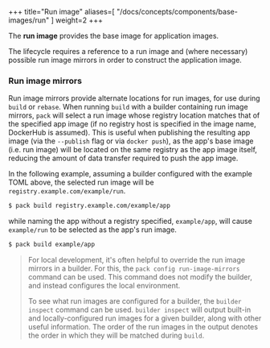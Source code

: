 
+++
title="Run image"
aliases=[
  "/docs/concepts/components/base-images/run"
]
weight=2
+++

The **run image** provides the base image for application images.

<!--more-->

The lifecycle requires a reference to a run image and (where necessary) possible run image mirrors in order to construct the application image.

### Run image mirrors

Run image mirrors provide alternate locations for run images, for use during `build` or `rebase`.
When running `build` with a builder containing run image mirrors, `pack` will select a run image
whose registry location matches that of the specified app image (if no registry host is specified in the image name,
DockerHub is assumed). This is useful when publishing the resulting app image (via the `--publish` flag or via
`docker push`), as the app's base image (i.e. run image) will be located on the same registry as the app image itself,
reducing the amount of data transfer required to push the app image.

In the following example, assuming a builder configured with the example TOML above, the selected run image will be
`registry.example.com/example/run`.

```bash
$ pack build registry.example.com/example/app
```

while naming the app without a registry specified, `example/app`, will cause `example/run` to be selected as the app's
run image.

```bash
$ pack build example/app
```

> For local development, it's often helpful to override the run image mirrors in a builder. For this, the
> `pack config run-image-mirrors` command can be used. This command does not modify the builder, and instead configures the
> local environment.
>
> To see what run images are configured for a builder, the
> `builder inspect` command can be used. `builder inspect` will output built-in and locally-configured run images for
> a given builder, along with other useful information. The order of the run images in the output denotes the order in
> which they will be matched during `build`.
